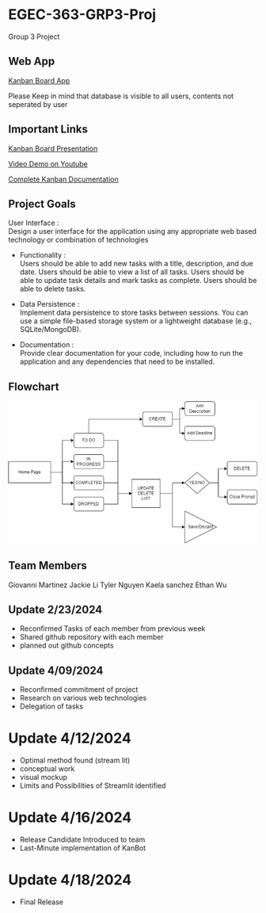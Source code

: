 # EGEC-363-GRP3-Proj
Group 3 Project

## Web App 
[Kanban Board App](https://grp3-prj-app.streamlit.app/)

Please Keep in mind that database is visible to all users, contents not seperated by user


## Important Links 
 [Kanban Board Presentation](https://docs.google.com/presentation/d/15SwJrqFD1fFdjdOV2dm3QoGbZWFXdliPpo8KeF4PlKY/edit#slide=id.p)
 
 [Video Demo on Youtube](https://youtu.be/IQKjDdmUzJQ)

 [Complete Kanban Documentation](https://docs.google.com/document/d/18iklARlkvR9vMtxO9Rls-8i2jDQxDcdOEl9joiiH3Y0/edit?usp=sharing)

## Project Goals
User  Interface  :  
Design  a  user  interface  for  the  application  using  any  appropriate web based technology or combination of technologies  

-   Functionality  :  
Users should be able to add new tasks with a title, description, and due date.  Users should be able to view a list of all tasks.  Users should be able to update task details and mark tasks as complete.  Users should be able to delete tasks. 

 -   Data  Persistence  :  
 Implement  data  persistence  to  store  tasks  between  sessions. 
 You  can  use  a  simple  file-based  storage  system  or  a  lightweight  database  (e.g., SQLite/MongoDB).  
 
 -   Documentation  :  
 Provide  clear  documentation  for  your  code,  including  how  to  run 
 the application and any dependencies that need to be installed. 



## Flowchart
![Flowchart](diagram.png)



## Team Members
Giovanni Martinez
Jackie Li
Tyler Nguyen
Kaela sanchez 
Ethan Wu




## Update 2/23/2024
- Reconfirmed Tasks of each member from previous week 
- Shared github repository with each member 
- planned out github concepts 

## Update 4/09/2024
- Reconfirmed commitment of project
- Research on various web technologies 
- Delegation of tasks

# Update 4/12/2024 
- Optimal method found (stream lit)
- conceptual work
- visual mockup 
- Limits and Possibilities of Streamlit identified 


# Update 4/16/2024
- Release Candidate Introduced to team
- Last-Minute implementation of KanBot

# Update 4/18/2024
- Final Release 

